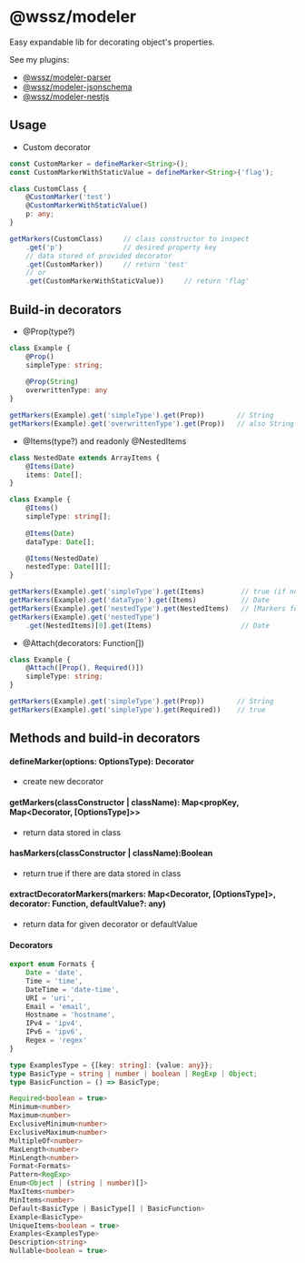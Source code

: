 # @wssz/modeler
Easy expandable lib for decorating object's properties.

See my plugins:
* [@wssz/modeler-parser](https://github.com/wszerad/wssz-modeler-parser)
* [@wssz/modeler-jsonschema](https://github.com/wszerad/wssz-modeler-jsonschema)
* [@wssz/modeler-nestjs](https://github.com/wszerad/wssz-modeler-nestjs)

## Usage

* Custom decorator 
```ts
const CustomMarker = defineMarker<String>();
const CustomMarkerWithStaticValue = defineMarker<String>('flag');

class CustomClass {
    @CustomMarker('test')
    @CustomMarkerWithStaticValue()
    p: any;
}

getMarkers(CustomClass)     // class constructor to inspect
    .get('p')               // desired property key
    // data stored of provided decorator
    .get(CustomMarker))     // return 'test'
    // or
    .get(CustomMarkerWithStaticValue))     // return 'flag'
```

## Build-in decorators
* @Prop(type?)
```ts
class Example {
    @Prop()
    simpleType: string;
    
    @Prop(String)
    overwrittenType: any
}

getMarkers(Example).get('simpleType').get(Prop))        // String
getMarkers(Example).get('overwrittenType').get(Prop))   // also String
```

* @Items(type?) and readonly @NestedItems
```ts
class NestedDate extends ArrayItems {
    @Items(Date)
    items: Date[];
}

class Example {
    @Items()
    simpleType: string[];
    
    @Items(Date)
    dataType: Date[];

    @Items(NestedDate)
    nestedType: Date[][];
}

getMarkers(Example).get('simpleType').get(Items)         // true (if no type specified)
getMarkers(Example).get('dataType').get(Items)           // Date
getMarkers(Example).get('nestedType').get(NestedItems)   // [Markers for each nested level]
getMarkers(Example).get('nestedType')
    .get(NestedItems)[0].get(Items)                      // Date
```

* @Attach(decorators: Function[])
```ts
class Example {
    @Attach([Prop(), Required()])
    simpleType: string;
}

getMarkers(Example).get('simpleType').get(Prop))        // String
getMarkers(Example).get('simpleType').get(Required))    // true
```

## Methods and build-in decorators

#### defineMarker<OptionsType>(options: OptionsType): Decorator
* create new decorator

#### getMarkers(classConstructor | className): Map<propKey, Map<Decorator, [OptionsType]>>
* return data stored in class

#### hasMarkers(classConstructor | className):Boolean
* return true if there are data stored in class
 
#### extractDecoratorMarkers(markers: Map<Decorator, [OptionsType]>, decorator: Function, defaultValue?: any)
* return data for given decorator or defaultValue
 
#### Decorators
```ts
export enum Formats {
	Date = 'date',
	Time = 'time',
	DateTime = 'date-time',
	URI = 'uri',
	Email = 'email',
	Hostname = 'hostname',
	IPv4 = 'ipv4',
	IPv6 = 'ipv6',
	Regex = 'regex'
}

type ExamplesType = {[key: string]: {value: any}};
type BasicType = string | number | boolean | RegExp | Object;
type BasicFunction = () => BasicType;

Required<boolean = true>
Minimum<number>
Maximum<number>
ExclusiveMinimum<number>
ExclusiveMaximum<number>
MultipleOf<number>
MaxLength<number>
MinLength<number>
Format<Formats>
Pattern<RegExp>
Enum<Object | (string | number)[]>
MaxItems<number>
MinItems<number>
Default<BasicType | BasicType[] | BasicFunction>
Example<BasicType>
UniqueItems<boolean = true>
Examples<ExamplesType>
Description<string>
Nullable<boolean = true>
```
